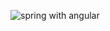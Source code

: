 ![spring with angular](https://miro.medium.com/max/1400/1*e_GNttaJ14fRHslfQYx6eA.png)
<!--[![wakatime](https://wakatime.com/badge/user/059072ea-02dd-4873-8228-16306b17f9ec/project/4b7d8f81-d774-4b5e-905e-567e87ee665e.svg?style=for-the-badge)](https://wakatime.com/badge/user/059072ea-02dd-4873-8228-16306b17f9ec/project/4b7d8f81-d774-4b5e-905e-567e87ee665e)-->